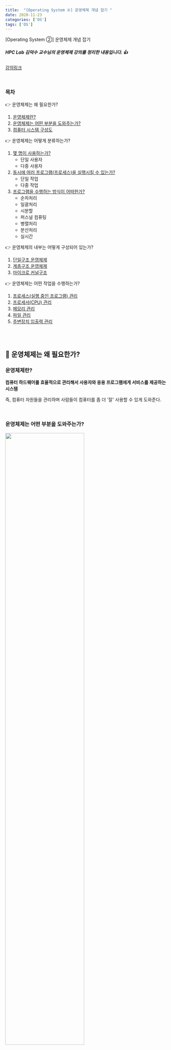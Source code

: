```yaml
---
title:  "[Operating System ②] 운영체제 개념 잡기 "
date: 2020-11-23
categories: ['OS']
tags: ['OS']
---
```




[Operating System ②] 운영체제 개념 잡기

##### HPC Lab 김덕수 교수님의 운영체제 강의를 정리한 내용입니다. :+1: 
[강의링크](https://www.youtube.com/watch?v=nxl_cUd55Ag&list=PLBrGAFAIyf5rby7QylRc6JxU5lzQ9c4tN&index=2)

<br>

### 목차

:point_right: 운영체제는 왜 필요한가? <br>

1. [운영체제란?](#운영체제란)
2. [운영체제는 어떤 부분을 도와주는가?](#운영체제는-어떤-부분을-도와주는가)
3. [컴퓨터 시스템 구성도](#컴퓨터-시스템-구성도)

:point_right: 운영체제는 어떻게 분류하는가?  <br>

1. [몇 명이 사용하는가?](#몇-명이-사용하는가)
    - 단일 사용자
    - 다중 사용자
2. [동시에 여러 프로그램(프로세스)을 실행시킬 수 있는가?](#동시에-여러-프로그램을-실행시킬-수-있는가)
    - 단일 작업
    - 다중 작업
3. [프로그램을 수행하는 방식이 어떠한가?](#프로그램을-수행하는-방식이-어떠한가)
    - 순차처리
    - 일괄처리
    - 시분할
    - 퍼스널 컴퓨팅
    - 병렬처리
    - 분산처리
    - 실시간

:point_right: 운영체제의 내부는 어떻게 구성되어 있는가? <br>
1. [단일구조 운영체제](#단일-구조-운영체제)
2. [계층구조 운영체제](#계층-구조-운영체제)
3. [마이크로 커널구조](#마이크로-커널-구조)

:point_right: 운영체제는 어떤 작업을 수행하는가? <br>
1. [프로세스(실행 중인 프로그램) 관리](#프로세스-관리)
2. [프로세서(CPU) 관리](#프로세서-관리)
3. [메모리 관리](#메모리-관리)
4. [파일 관리](#파일-관리)
5. [주변장치 입출력 관리](#주변장치-입출력-관리)


<br><br>

## :pushpin: 운영체제는 왜 필요한가?

### 운영체제란?
**컴퓨터 하드웨어를 효율적으로 관리해서 사용자와 응용 프로그램에게 서비스를 제공하는 시스템** <br>

즉, 컴퓨터 자원들을 관리하며 사람들이 컴퓨터를 좀 더 '잘' 사용할 수 있게 도와준다. 

<br>

### 운영체제는 어떤 부분을 도와주는가? 

<img src="https://user-images.githubusercontent.com/62331803/99939784-3879d500-2dae-11eb-877e-791fa9a42c93.png" width="70%">

#### 운영체제가 수행하는 역할은 크게 4가지

1. UI => 사용자가 컴퓨터를 편리하게 사용하게 한다.
- CUI : 과거에 사용되던 문자 기반의 인터페이스 
- GUI : 현재 많이 쓰이는 그림 기반의 인터페이스 
- EUCI : 특별한 목적을 위해 만들어진 인터페이스
   - (예) mp3에 특화된 UI 

2. 자원관리 => 컴퓨터 내부의 리소스를 통제하여 효율적으로 컴퓨터를 사용할 수 있도록 한다. 
- HW
- SW

3. 프로세스(실행주체)와 스레드(가벼운 프로세스) 관리

4. 시스템 보호
- 사용자가 불법적인 형태로 시스템 사용하려고 하는 경우 보호하는 역할 수행

<br>

### 컴퓨터 시스템 구성도

> OS는 크게 Kernel과 System Call Interface로 구성된다. <br>

<img src="https://user-images.githubusercontent.com/62331803/99940094-db325380-2dae-11eb-9b72-5d07713cae21.png" width="70%">

-  커널: 운영체제의 핵심을 모아놓은 것
 - 시스템 콜 인터페이스:  커널이 제공하는 기능 중, 사용자가 접근 가능한 기능을 모아놓은 것 (통로 역할)
   - 사용자가 커널을 직접 access하게 되면, OS가 HW를 제어하는 데 문제를 일으킬 수 있다.
   - 따라서 커널에 access를 원하는 경우, System call interface를 통해 OS 커널에 접근할 수 있도록 요청을 한다. 
  
  <br>

> 위에서 부터, 사용자들 / 시스템 콜 인터페이스 / 커널  <br>

<img src="https://user-images.githubusercontent.com/62331803/99940474-8d6a1b00-2daf-11eb-82a9-7d81222c6266.png" width="70%">

<br><br>


## :pushpin: 운영체제는 어떤 종류가 있는가?

**분류 방법 크게 3가지**

<img src="https://user-images.githubusercontent.com/62331803/99940753-26993180-2db0-11eb-9963-5b9541281e93.png" width="80%">

1. `동시 사용자 수` : 한 명이 사용하는가 여러 명이 사용하는가?
2. `동시 실행 프로세스 수`: 동시에 여러 프로그램을 수행할 수 있는가?
3. `작업 수행 방식(사용자가 느끼는 사용환경)`: 프로그램을 수행하는 방식이 어떠한가?

<br>

### 몇 명이 사용하는가?

<img src="https://user-images.githubusercontent.com/62331803/99940852-5ba58400-2db0-11eb-9f76-36945ae0594f.png" width="80%">

1. 단일 사용자 :  한 순간에 한 명만 사용할 수 있는 OS
- 비교적 간단하게 만들 수 있다
- 자원관리 쉽다
- 시스템 보호 쉽다

2. 다중 사용자 : 한 순간에 여러 명이 사용할 수 있는 OS
- 단일 사용자 시스템에 비해 복잡하다.
   - 서버, 슈퍼컴퓨터와 같은 클러스터 등은 다중 사용자 시스템으로 분류
- 자원의 소유권 문제가 존재한다.
- 멀티 태스킹이 가능해야 한다 =>  여러개의 프로그램을 돌릴 수 있어야 한다 

<br>

### 동시에 여러 프로그램을 실행시킬 수 있는가?

<img src="https://user-images.githubusercontent.com/62331803/99941549-8c39ed80-2db1-11eb-8f1b-b861b4eb6e9e.png" width="80%">


1. 단일작업 : 하나의 프로그램(프로세스)만 실행 가능
- 하나를 마친 후에 다른 프로그램 실행해야 한다.
   - 요즘 찾아보기 힘듦
   -(예)  MS DOS => 실행된 프로그램 종료될 때까지 기다려야 함

2. 다중작업 : 동시에 여러개의 프로그램(프로세스) 실행 가능
- 창 여러개 띄워놓고 작업할 수 있다.
   - 우리에게 익숙한 형태
- 단일 작업 시스템보다  구조가 복잡하다

<br>

### 프로그램을 수행하는 방식이 어떠한가?

**운영체제 발전 역사와 관련 있음**

1-1. `순차처리` : 가장 원시적인 처리 방법<br>
1-2. `일괄처리(Batch processing)` : 모아뒀다가 한꺼번에 처리<br>
1-3. `시분할(Time-sharing)` : 짧은 시간단위로 각 프로그램을 돌아가며 처리 <br>
<br>

2-1.  `퍼스널 컴퓨팅` : 단말기를 사용하지 않고 개인용 OS를 사용<br>
2-2.  `병렬처리` : 컴퓨터 내에 여러개의 CPU를 두어 성능을 향상시킨 방식<br>
2-3.  `분산처리(Distributed processing)` : 여러 대의 컴퓨터를 연결하여 성능을 향상시킨 방식 <br>
<br>

3-1. `실시간(Real-time)` : 처리에 시간 제한을 둔 방식<br>

<br><br>

### (1) 작업 수행 방식1 - 순차 처리

<img src="https://user-images.githubusercontent.com/62331803/99942420-fbfca800-2db2-11eb-93c3-247ccbafa630.png" width="80%">

- 운영체제가 하는 역할 모두를 사용자가 직접 수행
    - 프로세스로 어떤 프로그램을 수행할지
    - 해당 프로그램의 어느 지점을 수행할지(PC)
    - 어디서 읽어올지
- 실행할 프로그램 마다 환경을 다시 설정
    -오랜 준비 시간 소요

<br>

###  (1) 작업 수행 방식2 - 배치시스템

> 순차처리방식이 준비 시간 길다는 문제를 해소<br>

<img src="https://user-images.githubusercontent.com/62331803/99942659-5dbd1200-2db3-11eb-9660-5775a9710d59.png" width="80%">

   - 실행할 프로그램들을 모아뒀다가 한꺼번에 처리
   - 프로그램 사이사이 준비시간을 줄일 수 있음
   - (예) C 파일 완료 후 Java파일 완료 후 Python 파일 실행

<br>

> 배치시스템의 장단점 <br>

<img src="https://user-images.githubusercontent.com/62331803/99942958-d7550000-2db3-11eb-80b2-1ab194f7508c.png" width="80%">

- 시스템이 처리하기 편한 방법
    - 모아둿다가 한번에 처리할 수 있으므로
     - 쓰루풋 좋음
- 하지만, 결과 언제 받아볼 지 알 수 없음

<br><br>

###  (1) 작업 수행 방식3 - 시분할시스템

<img src="https://user-images.githubusercontent.com/62331803/99943277-63ffbe00-2db4-11eb-8d12-50348841cea8.png" width="80%">

- 시간을 나누어서 사용하는 방식(요즘 사용되는 시스템 방식)
   - 과거: A완료 =>  B완료 => C완료
	- TS : A(1) => B(1) => C(1) => A(2) .... 
- 여러 사용자가 자원을 동시에 사용
   - 이 시기에 파일 시스템과 가상 메모리가 등장하고 해당 기능들을 관리하기 시작
- 사용자 지향적
   - `대화형 시스템`: 한 작업이 끝날 때까지 기다리는 것이 아니라,  일정시간 지나면 반응 하기 때문에 
   - `단말기 사용한 접근` : 컴퓨터 내부에 HW가 있는 형태가 아니라. 단말기를 사용해서 결과화면을 출력하고, 키보드로 입력된 내용을 전달해주는 방식이었음

<br>

> 시분할 시스템 구조 <br>

<img src="https://user-images.githubusercontent.com/62331803/99943429-a45f3c00-2db4-11eb-8bac-89ac5a7a9968.png" width="80%">

- `초록`: 실제 연산하는 곳
- `분홍`: 사용자들이 단말기로 요청을 보내고, 결과를 받아보는 곳

<br>

> 시분할 시스템의 장단점 <br>

- 항상 일정 시간 내에 반응하기 때문에, 사용자 입장에서는 좋음
- 여러 개의 프로세스가 프로세서를 나눠서 씀
    -  유휴 시간 감소됨
- 하지만, 통신으로 인한 문제점
    - 단말기를 통해 접속하기 때문에 통신에 따르는 비용 증가
    - 통신에 따르는 보안 문제 등장
- 너무 많은 사람들이 접속 할 경우 부하가 커지고 느려진다.

<br><br>


###  (2) 작업 수행 방식1 - 퍼스널 컴퓨팅

<img src="https://user-images.githubusercontent.com/62331803/99944072-a37ada00-2db5-11eb-8c16-6221ab231c98.png" width="80%">


**단말기 쓰는거 너무 느리니까 나 혼자만 쓰고 싶다**

- 단말기를 사용하는 기존방식과 추구하는 목표 다름 
    - 과거의 목표 cpu활용률 높이기(컴터를 쉬지않고 돌리는 것)
    - 개인화되면서, 사용자가 얼마나 편리하게 시스템을 사용하느냐가 중요해짐
- 한 사람이 쓰기 때문에 OS가 단순해짐
   - 그대신 사용자 편리성 높여주는 쪽으로 발전
- 혼자쓰니까 빠르지만, 비싼거 사기 힘드니까 성능 낮음

<br>

###  (2) 작업 수행 방식2 - 병렬 처리 시스템

<img src="https://user-images.githubusercontent.com/62331803/99944355-1421f680-2db6-11eb-9929-1e8971a889cf.png" width="80%">


**성능 구리다. 컴퓨터 안에 CPU 여러개 박아서 성능 높이자**

- 하나의 시스템에 여러 개의 프로세서를 사용하는 방식
- Tightly-coupled system의 형태(자원과 꽉 묶여있다)
   - CPU는 여러갠데 기타 자원은 공유해서 사용하는 형태 
- 사용 목적
   - 신뢰성: CPU 1개 고장나도 다른 애들이 대신 일 해줄 수 있음
- 하지만, CPU가 여러개니까 그들 사이에 관계나 역할을 나눌 필요성 생김

<br>

### (2) 작업 수행 방식3 - 분산 처리 시스템(병렬 처리의 한 분야)

> Tightly-coupled 방식으로 CPU 100개의 성능을 내고 싶다? <br>

하나의 컴퓨터에 CPU 100개 심을 수 없음. 공간적/시스템적 한계 <br>
즉, 확장에 제약이 존재 <br>
**그럼, 내부에 프로세서 여러개를 사용하는 방식이 아니라, 컴퓨터 여러대를 붙여서 성능을 높이자**

> 분산처리 시스템 : LAN(네트워크)를 사용해서 컴퓨터 여러 대를 묶은 병렬처리 시스템  <br>

<img src="https://user-images.githubusercontent.com/62331803/99944623-8bf02100-2db6-11eb-80e6-8bef784a9ba0.png" width="80%">

<br>

> 물리적인 통신망을 이용해 연결한 형태 <br>

<img src="https://user-images.githubusercontent.com/62331803/99944822-e0939c00-2db6-11eb-9440-9fb338ef481f.png" width="80%">

- 각각의 노드(붙어있는 컴터)들은 자기만의 OS를 가짐
    - 이것들을 묶어서 관리해주는 분산운영체제가 존재
-  클러스터 시스템(슈퍼컴), 클라이언트-서버 시스템 등...

> 분산처리 시스템의 장단점 <br>

<img src="https://user-images.githubusercontent.com/62331803/99944926-0e78e080-2db7-11eb-98a2-57805fec4087.png" width="80%">

- 장점
   - 신뢰성
- 단점
   - 구축과 관리 힘들다

<br><br>

### (3) 작업 수행 방식- 실시간 시스템

<img src="https://user-images.githubusercontent.com/62331803/99945160-7d563980-2db7-11eb-8375-8b606d219da0.png" width="80%">


- 작업 처리에 제한 시간을 갖는 시스템
   - 작업 요청하면 적어도 이때까지는 요청 받아야 한다
- 하드 리얼타임 (예시)
   - 원자력 관리 시스템, 군에서 사용하는 무기 관리
   - 온도체크해서 1초마다 알려주는 시스템
   - 1초만에 온도체크 실패? 온도 기준치 이상으로 올라갈 수 있고, 발전소 위험에 처할 가능성 있음
   - 즉, 시간안에 결과를 보장하지 못하면 큰 문제가 발생하는 시스템
- 소프트 리얼타임 (예시)
   - 유튜브의 동영상
   - 기본적으로 1초에 30장의 그림을  만들어 내야 함
   - 하지만, 네트워크 느리거나 문제가 발생해서 흐릿하게 나오는 경우

<br><br>



## :pushpin: 운영체제의 내부는 어떻게 구성되어 있는가?

<img src="https://user-images.githubusercontent.com/62331803/99945241-a1b21600-2db7-11eb-84b0-a62fa921e8bd.png" width="80%">


**크게 두가지로 구성되어 있다**

1. 커널 -> 알맹이라는 의미
- OS의 핵심 부분.
- 즉, 가장 빈번하게 사용되는 부분을 모아놓은 것
- 예) 프로세서 관리, 메모리 관리 등...  
- 계속 써야 하기 때문에 메모리에 '항상' 올라가 있음

2. 유틸리티 -> 커널을 제외한 나머지 부분
- 대표적으로 ui나 자주사용하지 않는 부분
- 가끔씩 쓰기 때문에 필요한 순가 메모리에 올려서 사용함

<br>

> OS는 컴퓨팅 리소스를  관리한다 <br>

<img src="https://user-images.githubusercontent.com/62331803/99945298-be4e4e00-2db7-11eb-98ec-f32a0b639842.png" width="80%">

<br><br>


### 단일 구조 운영체제

<img src="https://user-images.githubusercontent.com/62331803/99945539-23a23f00-2db8-11eb-9405-e9561cb2607d.png" width="80%">

- 운영체제의 기능을 하나의 거대한 커널, 즉 단일 구조로 모아놓은 것
   - 프로그램으로 예를 들면 메인 안에 모든 것들이 다 짜져있는 형태
- 장: 커널 내의 각 기능들 사이에 모듈간에 직접 통신 가능. 빠르게 할 수 있음
- 단: 기능이 추가될 수록 사이즈 너무 커짐. 버그 발생할 경우 유지보수 힘듦
- 또 악성코드 침입한다면 걔가 커널 전체기능 다 건드려서 영향 줄 수 있음

<br>

### 계층 구조 운영체제

<img src="https://user-images.githubusercontent.com/62331803/99945640-4fbdc000-2db8-11eb-9397-0b130e35bbed.png" width="80%">

- `단일구조 운영체제`의 문제를 해결하기 위해 계층별로 묶자 => 현대 운영체제의 형태
- 모듈화 해서 각 기능에만 집중 
    - 설계와 구현, 문제 생길 때 유지보수 단순화
- 하지만, 여러 계층을 거쳐서 기능이 실행되므로 성능 떨어질 수 있음

<br>


### 마이크로 커널 구조

<img src="https://user-images.githubusercontent.com/62331803/99945697-6c59f800-2db8-11eb-9643-2c651720c653.png" width="80%">

- 커널이 점점 커지니 문제가 된다.
- 커널에 필수 기능만 담고, 나머지 응용프로그램처럼 사용자 영역에서 조작하자
- 메모리 관리, 프로세스관리, 통신관리만 

<br><br>

## :pushpin: 운영체제는 어떤 작업을 수행하는가?

### OS의 기능은 '관리'에 있다
**다양한 HW, SW리소스를 관리**

<img src="https://user-images.githubusercontent.com/62331803/99945819-af1bd000-2db8-11eb-99c5-348e336dbceb.png" width="80%">

<br>

### 프로세스 관리

<img src="https://user-images.githubusercontent.com/62331803/99946018-0457e180-2db9-11eb-96a3-dd31d9c03152.png" width="80%">

- `프로세스` : 실행 중인 프로그램
   - 프로세서와 구별해라
- 여러개의 프로세스가 하나의 자원을 동시에 쓰려고 할 때 중재하는 역할 함
    - 교착 상태, 데드락
- 정보 관리를 위한 PCB를 가지고 있다

<br>


### 프로세서 관리

<img src="https://user-images.githubusercontent.com/62331803/99946100-25b8cd80-2db9-11eb-8323-e14e48dad81a.png" width="80%">

- 누구한테 얼마만큼 줄 것인가
- 스케줄링 등

<br>

### 메모리 관리

<img src="https://user-images.githubusercontent.com/62331803/99946311-80522980-2db9-11eb-8b68-5286c9ead395.png" width="80%">

- 일반적으로 `Memory` ==  `주기억장치(메인보드에 꽂아쓰는 DRAM)` 
- 여러 개의 프로세스가 메모리를 동시에 사용하기 때문에, 어케 할당하고 회수하는지를 결정
- 불법적인 사용 막기

<br>

### 파일 관리

**대표적인 SW 리소스인 파일을 관리하는 역할도 수행**

<img src="https://user-images.githubusercontent.com/62331803/99946392-a37cd900-2db9-11eb-80eb-98be8a886131.png" width="80%">

<br>

### 주변장치 입출력 관리
**프로세서(CPU)가 직접 입출력할 수 없기 때문에, OS가 중간에서 관리**

<img src="https://user-images.githubusercontent.com/62331803/99946501-ceffc380-2db9-11eb-9572-2da862c1ae0c.png" width="80%">

<br>

> '프로세서(CPU)'가 커널에 요청을 하면 'OS'가 '입출력장치'와 통신 <br>

<img src="https://user-images.githubusercontent.com/62331803/99946628-02425280-2dba-11eb-9d00-f1a4ee2846c0.png" width="80%">

<br>

'
### 역할6 그 외에 관리하는 리소스들

<img src="https://user-images.githubusercontent.com/62331803/99946741-3b7ac280-2dba-11eb-9cfd-9f9abe073947.png" width="80%">

<br>




